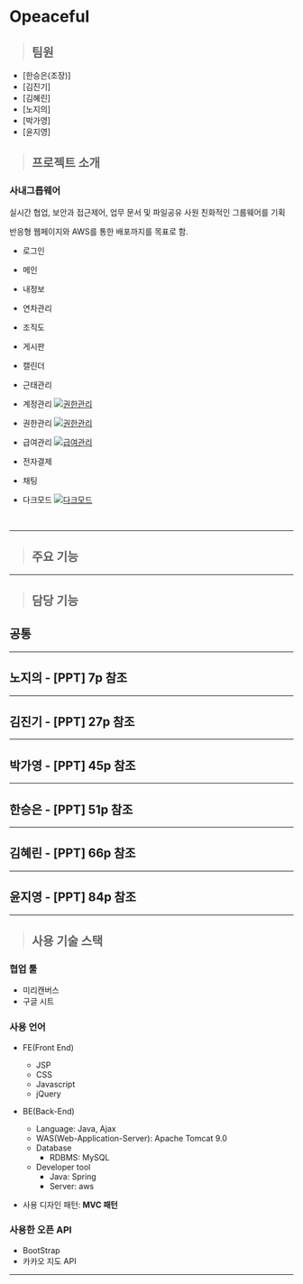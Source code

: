 # Opeaceful

> ## 팀원

- [한승은(조장)]
- [김진기]
- [김혜린]
- [노지의]
- [박가영]
- [윤지영]

> ## 프로젝트 소개

### 사내그릅웨어

실시간 협업, 보안과 접근제어, 업무 문서 및 파일공유 
사원 친화적인 그룹웨어를 기획

반응형 웹페이지와 AWS를 통한 배포까지를 목표로 함. 

- 로그인

- 메인

- 내정보

- 연차관리

- 조직도

- 게시판

- 캘린더

- 근태관리

- 계정관리
 [![권한관리](./Opeaceful/src/main/webapp/resources/etc/video/member.gif)](#프로젝트-소개)

- 권한관리
 [![권한관리](./Opeaceful/src/main/webapp/resources/etc/video/role.gif)](#프로젝트-소개)

- 급여관리
  [![급여관리](./Opeaceful/src/main/webapp/resources/etc/video/salary.gif)](#프로젝트-소개)

- 전자결제

- 채팅

- 다크모드
  [![다크모드](./Opeaceful/src/main/webapp/resources/etc/video/darkmode.gif)](#프로젝트-소개)



<br>

---

> ## 주요 기능





---

> ## 담당 기능

## 공통



---

## 노지의 - [PPT] 7p 참조



---


## 김진기 - [PPT] 27p 참조



---

## 박가영 - [PPT] 45p 참조



---

## 한승은 - [PPT] 51p 참조



---

## 김혜린 - [PPT] 66p 참조



---

## 윤지영 - [PPT] 84p 참조



---



> ## 사용 기술 스택

### 협업 툴

- 미리캔버스
- 구글 시트

### 사용 언어

- FE(Front End)

  - JSP
  - CSS
  - Javascript
  - jQuery

- BE(Back-End)

  - Language: Java, Ajax
  - WAS(Web-Application-Server): Apache Tomcat 9.0
  - Database
    - RDBMS: MySQL 
  - Developer tool
    - Java: Spring
    - Server: aws

- 사용 디자인 패턴: **MVC 패턴**

### 사용한 오픈 API

- BootStrap
- 카카오 지도 API

---